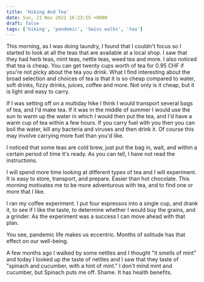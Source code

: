 ```yaml
---
title: 'Hiking And Tea'
date: Sun, 21 Nov 2021 16:23:55 +0000
draft: false
tags: ['hiking', 'pandemic', 'Swiss walks', 'tea']
---
```


This morning, as I was doing laundry, I found that I couldn't focus so I started to look at all the teas that are available at a local shop. I saw that they had herb teas, mint teas, nettle teas, weed tea and more. I also noticed that tea is cheap. You can get twenty cups worth of tea for 0.95 CHF if you're not picky about the tea you drink. What I find interesting about the broad selection and choices of tea is that it is so cheap compared to water, soft drinks, fizzy drinks, juices, coffee and more. Not only is it cheap, but it is light and easy to carry.

If I was setting off on a multiday hike I think I would transport several bags of tea, and I'd make tea. If it was in the middle of summer I would use the sun to warm up the water in which I would then put the tea, and I'd have a warm cup of tea within a few hours. If you carry fuel with you then you can boil the water, kill any bacteria and viruses and then drink it. Of course this may involve carrying more fuel than you'd like.

I noticed that some teas are cold brew, just put the bag in, wait, and within a certain period of time it's ready. As you can tell, I have not read the instructions.

I will spend more time looking at different types of tea and I will experiment. It is easy to store, transport, and prepare. Easier than hot chocolate. This morning motivates me to be more adventurous with tea, and to find one or more that I like.

I ran my coffee experiment. I put four espressos into a single cup, and drank it, to see if I like the taste, to determine whether I would buy the grains, and a grinder. As the experiment was a success I can move ahead with that plan.

You see, pandemic life makes us eccentric. Months of solitude has that effect on our well-being.

A few months ago I walked by some nettles and I thought "it smells of mint" and today I looked up the taste of nettles and I saw that they taste of "spinach and cucumber, with a hint of mint." I don't mind mint and cucumber, but Spinach puts me off. Shame. It has health benefits.